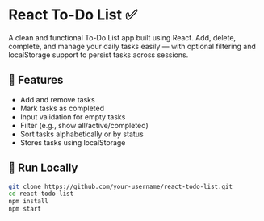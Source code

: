 # React To-Do List ✅

A clean and functional To-Do List app built using React. Add, delete, complete, and manage your daily tasks easily — with optional filtering and localStorage support to persist tasks across sessions.

## 🚀 Features
- Add and remove tasks
- Mark tasks as completed
- Input validation for empty tasks
- Filter (e.g., show all/active/completed)
- Sort tasks alphabetically or by status
- Stores tasks using localStorage

## 🧪 Run Locally

```bash
git clone https://github.com/your-username/react-todo-list.git
cd react-todo-list
npm install
npm start
